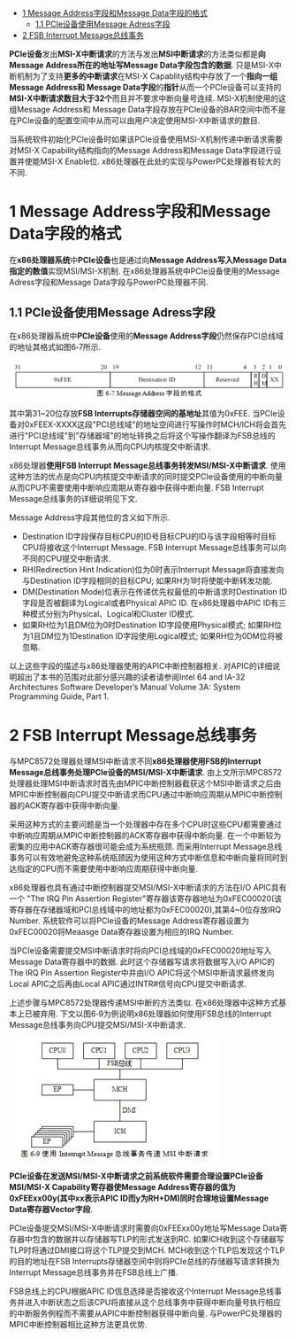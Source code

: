 
<!-- @import "[TOC]" {cmd="toc" depthFrom=1 depthTo=6 orderedList=false} -->

<!-- code_chunk_output -->

* [1 Message Address字段和Message Data字段的格式](#1-message-address字段和message-data字段的格式)
	* [1.1 PCIe设备使用Message Adress字段](#11-pcie设备使用message-adress字段)
* [2 FSB Interrupt Message总线事务](#2-fsb-interrupt-message总线事务)

<!-- /code_chunk_output -->

**PCIe设备**发出**MSI\-X中断请求**的方法与发出**MSI中断请求**的方法类似都是**向Message Address所在的地址写Message Data字段包含的数据**. 只是MSI\-X中断机制为了支持**更多的中断请求**在MSI\-X Capablity结构中存放了一个**指向一组Message Address和 Message Data字段**的**指针**从而一个PCIe设备可以支持的**MSI\-X中断请求数目大于32个**而且并不要求中断向量号连续. MSI\-X机制使用的这组Message Address和 Message Data字段存放在PCIe设备的BAR空间中而不是在PCIe设备的配置空间中从而可以由用户决定使用MSI\-X中断请求的数目. 

当系统软件初始化PCIe设备时如果该PCIe设备使用MSI\-X机制传递中断请求需要对MSI\-X Capability结构指向的Message Address和Message Data字段进行设置并使能MSI\-X Enable位. x86处理器在此处的实现与PowerPC处理器有较大的不同. 

# 1 Message Address字段和Message Data字段的格式

在**x86处理器系统**中**PCIe设备**也是通过向**Message Address写入Message Data指定的数值**实现MSI/MSI\-X机制. 在x86处理器系统中PCIe设备使用的Message Adress字段和Message Data字段与PowerPC处理器不同. 

## 1.1 PCIe设备使用Message Adress字段

在x86处理器系统中**PCIe设备**使用的**Message Address字段**仍然保存PCI总线域的地址其格式如图6‑7所示. 

![config](images/7.png)

其中第31\~20位存放**FSB Interrupts存储器空间的基地址**其值为0xFEE. 当PCIe设备对0xFEEX-XXXX这段"PCI总线域"的地址空间进行写操作时MCH/ICH将会首先进行"PCI总线域"到"存储器域"的地址转换之后将这个写操作翻译为FSB总线的Interrupt Message总线事务从而向CPU内核提交中断请求. 

x86处理器**使用FSB Interrupt Message总线事务转发MSI/MSI-X中断请求**. 使用这种方法的优点是向CPU内核提交中断请求的同时提交PCIe设备使用的中断向量从而CPU不需要使用中断响应周期从寄存器中获得中断向量. FSB Interrupt Message总线事务的详细说明见下文. 

Message Address字段其他位的含义如下所示. 

- Destination ID字段保存目标CPU的ID号目标CPU的ID与该字段相等时目标CPU将接收这个Interrupt Message. FSB Interrupt Message总线事务可以向不同的CPU提交中断请求. 
- RH(Redirection Hint Indication)位为0时表示Interrupt Message将直接发向与Destination ID字段相同的目标CPU; 如果RH为1时将使能中断转发功能. 
- DM(Destination Mode)位表示在传递优先权最低的中断请求时Destination ID字段是否被翻译为Logical或者Physical APIC ID. 在x86处理器中APIC ID有三种模式分别为Physical、Logical和Cluster ID模式. 
- 如果RH位为1且DM位为0时Destination ID字段使用Physical模式; 如果RH位为1且DM位为1Destination ID字段使用Logical模式; 如果RH位为0DM位将被忽略. 

以上这些字段的描述与x86处理器使用的APIC中断控制器相关. 对APIC的详细说明超出了本书的范围对此部分感兴趣的读者请参阅Intel 64 and IA-32 Architectures Software Developer’s Manual Volume 3A: System Programming Guide, Part 1. 

# 2 FSB Interrupt Message总线事务

与MPC8572处理器处理MSI中断请求不同**x86处理器使用FSB的Interrupt Message总线事务处理PCIe设备的MSI/MSI-X中断请求**. 由上文所示MPC8572处理器处理MSI中断请求时首先由MPIC中断控制器截获这个MSI中断请求之后由MPIC中断控制器向CPU提交中断请求而CPU通过中断响应周期从MPIC中断控制器的ACK寄存器中获得中断向量. 

采用这种方式的主要问题是当一个处理器中存在多个CPU时这些CPU都需要通过中断响应周期从MPIC中断控制器的ACK寄存器中获得中断向量. 在一个中断较为密集的应用中ACK寄存器很可能会成为系统瓶颈. 而采用Interrupt Message总线事务可以有效地避免这种系统瓶颈因为使用这种方式中断信息和中断向量将同时到达指定的CPU而不需要使用中断响应周期获得中断向量. 

x86处理器也具有通过中断控制器提交MSI/MSI-X中断请求的方法在I/O APIC具有一个 "The IRQ Pin Assertion Register"寄存器该寄存器地址为0xFEC00020(该寄存器在存储器域和PCI总线域中的地址都为0xFEC00020),其第4~0位存放IRQ Number. 系统软件可以将PCIe设备的Message Address寄存器设置为0xFEC00020将Meaasge Data寄存器设置为相应的IRQ Number. 

当PCIe设备需要提交MSI中断请求时将向PCI总线域的0xFEC00020地址写入Message Data寄存器中的数据. 此时这个存储器写请求将数据写入I/O APIC的The IRQ Pin Assertion Register中并由I/O APIC将这个MSI中断请求最终发向Local APIC之后再由Local APIC通过INTR#信号向CPU提交中断请求. 

上述步骤与MPC8572处理器传递MSI中断的方法类似. 在x86处理器中这种方式基本上已被弃用. 下文以图6‑9为例说明x86处理器如何使用FSB总线的Interrupt Message总线事务向CPU提交MSI/MSI-X中断请求. 

![config](images/8.png)

**PCIe设备在发送MSI/MSI-X中断请求之前系统软件需要合理设置PCIe设备MSI/MSI-X Capability寄存器使Message Address寄存器的值为0xFEExx00y(其中xx表示APIC ID而y为RH+DM)同时合理地设置Message Data寄存器Vector字段**. 

PCIe设备提交MSI/MSI-X中断请求时需要向0xFEExx00y地址写Message Data寄存器中包含的数据并以存储器写TLP的形式发送到RC. 如果ICH收到这个存储器写TLP时将通过DMI接口将这个TLP提交到MCH. MCH收到这个TLP后发现这个TLP的目的地址在FSB Interrupts存储器空间中则将PCIe总线的存储器写请求转换为Interrupt Message总线事务并在FSB总线上广播. 

FSB总线上的CPU根据APIC ID信息选择是否接收这个Interrupt Message总线事务并进入中断状态之后该CPU将直接从这个总线事务中获得中断向量号执行相应的中断服务例程而不需要从APIC中断控制器获得中断向量. 与PowerPC处理器的MPIC中断控制器相比这种方法更具优势. 